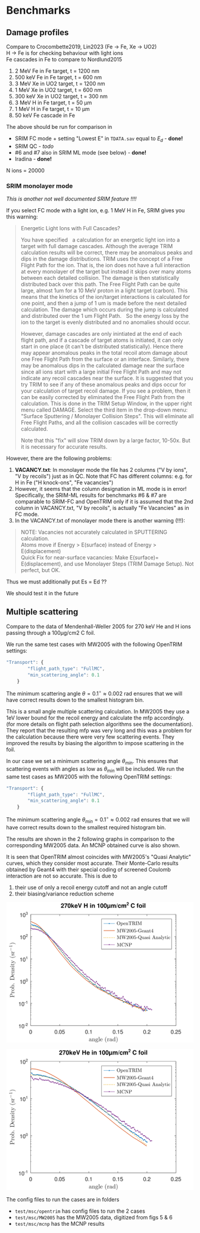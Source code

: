 # Benchmarks

## Damage profiles

Compare to Crocombette2019, Lin2023 (Fe → Fe, Xe → UO2) \
H → Fe is for checking behaviour with light ions \
Fe cascades in Fe to compare to Nordlund2015

1. 2 MeV Fe in Fe target, t = 1200 nm
2. 500 keV Fe in Fe target, t = 600 nm
3. 3 MeV Xe in UO2 target, t = 1200 nm
4. 1 MeV Xe in UO2 target, t = 600 nm
5. 300 keV Xe in UO2 target, t = 300 nm
6. 3 MeV H in Fe target, t = 50 μm
7. 1 MeV H in Fe target, t = 10 μm
8. 50 keV Fe cascade in Fe

The above should be run for comparison in 
- SRIM FC mode + setting "Lowest E" in `TDATA.sav` equal to $E_d$ - **done!** 
- SRIM QC - *todo*
- #6 and #7 also in SRIM ML mode (see below) - **done!**
- Iradina - **done!**

N ions = 20000

### SRIM monolayer mode

*This is another not well documented SRIM feature !!!!*

If you select FC mode with a light ion, e.g. 1 MeV H in Fe, SRIM gives you this warning:

> Energetic Light Ions with Full Cascades?
> 
> You have specified    a calculation for an energetic light ion into a target with full damage cascades. Although the average TRIM calculation results will be correct, there may be anomalous peaks and dips in the damage distributions. TRIM uses the concept of a Free Flight Path for the ion. That is, the ion does not have a full interaction at every monolayer of the target but instead it skips over many atoms between each detailed collision. The damage is then statistically distributed back over this path. The Free Flight Path can be quite large, almost 1um for a 10 MeV proton in a light target (carbon). This means that the kinetics of the ion/target interactions is calculated for one point, and then a jump of 1 um is made before the next detailed calculation. The damage which occurs during the jump is calculated and distributed over the 1 um Flight Path.    So the energy loss by the ion to the target is evenly distributed and no anomalies should occur.
> 
> However, damage cascades are only inintiated at the end of each flight path, and if a cascade of target atoms is initiated, it can only start in one place (it can't be distributed statistically). Hence there may appear anomalous peaks in the total recoil atom damage about one Free Flight Path from the surface or an interface. Similarly, there may be anomalous dips in the calculated damage near the surface since all ions start with a large initial Free Flight Path and may not indicate any recoil cascades near the surface.
It is suggested that you try TRIM to see if any of these anomalous peaks and dips occur for your calculation of target recoil damage. If you see a problem, then it can be easily corrected by eliminated the Free Flight Path from the calculation. This is done in the TRIM Setup Window, in the upper right menu called DAMAGE. Select the third item in the drop-down menu: "Surface Sputtering / Monolayer Collision Steps". This will eliminate all Free Flight Paths, and all the collision cascades will be correctly calculated. 
> 
> Note that this "fix" will slow TRIM down by a large factor, 10-50x. But it is necessary for accurate results.

However, there are the following problems:

1. **VACANCY.txt**: In monolayer mode the file has 2 columns ("V by ions", "V by recoils") just as in QC. Note that FC has different columns: e.g. for H in Fe ("H knock-ons", "Fe vacancies")
2. However, it seems that the column designation in ML mode is in error! Specifically, the SRIM-ML results for benchmarks #6 & #7 are comparable to SRIM-FC and OpenTRIM only if it is assumed that the 2nd column in VACANCY.txt, "V by recoils", is actually "Fe Vacancies" as in FC mode.
3. In the VACANCY.txt of monolayer mode there is another warning (!!!):
> NOTE: Vacancies not accurately calculated in SPUTTERING calculation.   
> Atoms move if Energy > E(surface) instead of Energy > E(displacement)  
> Quick Fix for near-surface vacancies: Make E(surface)= E(displacement),
> and use Monolayer Steps (TRIM Damage Setup). Not perfect, but OK.  

Thus we must additionally put Es = Ed ??

We should test it in the future

## Multiple scattering

Compare to the data of Mendenhall-Weller 2005 for 270 keV He and H ions passing through a 100μg/cm2 C foil.

We run the same test cases with MW2005 with the following OpenTRIM settings:
```javascript
"Transport": {
        "flight_path_type": "FullMC",
        "min_scattering_angle": 0.1
    }
```

The minimum scattering angle $\theta=0.1^\circ \approx 0.002$ rad ensures that we will have correct results down to the smallest histogram bin.

This is a  small angle multiple scattering calculation. In MW2005 they use a 1eV lower bound for the recoil energy and calculate the mfp accordingly. (for more details on flight path selection algorithms see the documentation). They report that the resulting mfp was very long and this was a problem for the calculation because there were very few scattering events.
They improved the results by biasing the algorithm to impose scattering in the foil.


In our case we set a minimum scattering angle $\theta_{min}$. This ensures that scattering events with angles as low as $\theta_{min}$ will be included. 
We run the same test cases as MW2005 with the following OpenTRIM settings:
```javascript
"Transport": {
        "flight_path_type": "FullMC",
        "min_scattering_angle": 0.1
    }
``` 
The minimum scattering angle $\theta_{min}=0.1^\circ \approx 0.002$ rad ensures that we will have correct results down to the smallest required histogram bin.

The results are shown in the 2 following graphs in comparison to the corresponding MW2005 data. An MCNP obtained curve is also shown.

It is seen that OpenTRIM almost coincides with MW2005's "Quasi Analytic" curves, which they consider most accurate. Their Monte-Carlo results obtained by Geant4 with their special coding of screened Coulomb interaction are not so accurate.
This is due to 
1. their use of only a recoil energy cutoff and not an angle cutoff 
2. their biasing/variance reduction scheme 


![270keV H in 100μg/cm2 C](octave/msc_HinC.png)

![270keV He in 100μg/cm2 C](octave/msc_HeinC.png)

The config files to run the cases are in folders 
- `test/msc/opentrim` has config files to run the 2 cases 
- `test/msc/MW2005` has the MW2005 data, digitized from figs 5 & 6
- `test/msc/mcnp` has the MCNP results


